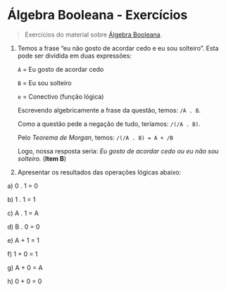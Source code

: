 # Álgebra Booleana - Exercícios

> Exercícios do material sobre [Álgebra Booleana](/material/algebra-booleana).

1. Temos a frase “eu não gosto de acordar cedo e eu sou solteiro”. Esta pode ser dividida em duas expressões:

    `A` = Eu gosto de acordar cedo

    `B` = Eu sou solteiro

    `e` = Conectivo (função lógica)

    Escrevendo algebricamente a frase da questão, temos: `/A . B`.

    Como a questão pede a negação de tudo, teríamos: `/(/A . B)`.

    Pelo *Teorema de Morgan*, temos: `/(/A . B) = A + /B`

    Logo, nossa resposta seria: *Eu gosto de acordar cedo ou eu não sou solteiro.* (**Item B**)


2. Apresentar os resultados das operações lógicas abaixo:

  a) 0 . 1 = 0

  b) 1 . 1 = 1

  c) A . 1 = A

  d) B . 0 = 0

  e) A + 1 = 1

  f) 1 + 0 = 1

  g) A + 0 = A

  h) 0 + 0 = 0
